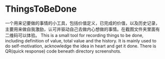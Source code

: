 # ThingsToBeDone
一个用来记要做的事情的小工具，包括价值定义，已完成的价值，以及历史记录，主要用来做自我激励，认可并驱动自己去做内心想做的事情。在截图文件夹里面有二维码可以体验。
This is a small tool for recording things to be done, including definition of value, total value and the history. 
It is mainly used to do self-motivation, acknowledge the idea in heart and get it done. There is QR(quick response) code beneath directory screenshots.
